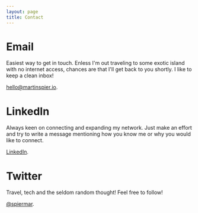 ```yaml
---
layout: page
title: Contact
---
```


# Email

Easiest way to get in touch. Enless I'm out traveling to some exotic island with no internet access, chances are that I'll get back to you shortly. I like to keep a clean inbox!

[hello@martinspier.io](mailto:hello@martinspier.io).

# LinkedIn

Always keen on connecting and expanding my network. Just make an effort and try to write a message mentioning how you know me or why you would like to connect.

[LinkedIn](https://www.linkedin.com/in/martinspier).

# Twitter

Travel, tech and the seldom random thought! Feel free to follow!

[@spiermar](https://twitter.com/spiermar).

